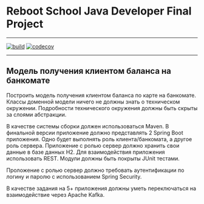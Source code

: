 # Reboot School Java Developer Final Project

---

[![build](https://img.shields.io/github/workflow/status/AleksMikhailenko/reboot-final-project/Java%20CI%20with%20Maven/develop)](https://github.com/AleksMikhailenko/reboot-final-project/actions?query=branch%3Adevelop++workflow%3A%22Java+CI+with+Maven%22++)
[![codecov](https://codecov.io/gh/AleksMikhailenko/reboot-final-project/branch/develop/graph/badge.svg?token=L15NL1GRUB)](https://codecov.io/gh/AleksMikhailenko/reboot-final-project)

[comment]: <> ([![Reliability Rating]&#40;https://sonarcloud.io/api/project_badges/measure?project=AleksMikhailenko_home-work&metric=reliability_rating&#41;]&#40;https://sonarcloud.io/dashboard?id=AleksMikhailenko_home-work&#41;)

[comment]: <> ([![Security Rating]&#40;https://sonarcloud.io/api/project_badges/measure?project=AleksMikhailenko_home-work&metric=security_rating&#41;]&#40;https://sonarcloud.io/dashboard?id=AleksMikhailenko_home-work&#41;)

[comment]: <> ([![Maintainability Rating]&#40;https://sonarcloud.io/api/project_badges/measure?project=AleksMikhailenko_home-work&metric=sqale_rating&#41;]&#40;https://sonarcloud.io/dashboard?id=AleksMikhailenko_home-work&#41;)

[comment]: <> ([![Duplicated Lines &#40;%&#41;]&#40;https://sonarcloud.io/api/project_badges/measure?project=AleksMikhailenko_home-work&metric=duplicated_lines_density&#41;]&#40;https://sonarcloud.io/dashboard?id=AleksMikhailenko_home-work&#41;)

---

## Модель получения клиентом баланса на банкомате

Построить модель получения клиентом баланса по карте на банкомате.
Классы доменной модели ничего не должны знать о техническом окружении.
Подробности технического окружения должны быть скрыты за слоями абстракции.

В качестве системы сборки должен использоваться Maven.
В финальной версии приложение должно представлять 2 Spring Boot приложения.
Одно будет выполнять роль клиента/банкомата, а другое роль сервера.
Приложение с ролью сервер должно хранить свои данные в базе данных H2.
Для взаимодействия приложения использовать REST. Модули должны быть покрыты JUnit тестами.

Проложение с ролью сервер должно требовать аутентификации по логину и паролю с использованием Spring Security.

В качестве задания на 5+ приложения должны уметь переключаться на взаимодействие через Apache Kafka.